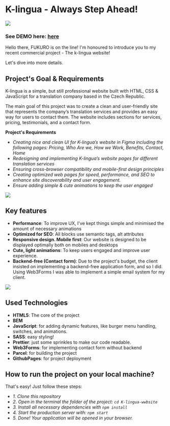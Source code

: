 # K-lingua - Always Step Ahead!

![](https://imgur.com/bWIgVsE.gif)

### See DEMO here: [here](https://anderzerfall.github.io/K-lingua-website/src/index.html)

Hello there, FUKURO is on the line!
I'm honoured to introduce you to my recent commercial project - The k-lingua website!

Let's dive into more details.

## Project's Goal & Requirements

K-lingua is a simple, but still professional website built with HTML, CSS & JavaScript for a translation company based in the Czech Republic.

The main goal of this project was to create a clean and user-friendly site that represents the company’s translation services and provides an easy way for users to contact them. The website includes sections for services, pricing, testimonials, and a contact form.

**Project's Requirements**
- *Creating nice and clean UI for K-lingua’s website in Figma including the following pages: Pricing, Who Are we, How we Work, Benefits, Contact, Home*
- *Redesigning and implementing K-lingua’s website pages for different translation services*
- *Ensuring cross-browser compatibility and mobile-first design principles*
- *Creating optimized web pages for speed, performance, and SEO to enhance site discoverability and user engagement.*
- *Ensure adding simple & cute animations to keep the user engaged*

![](https://imgur.com/pOMfHtQ.gif)

 ## Key features

- **Performance**: To improve UX, I've kept things simple and minimised the amount of necessary animations
- **Optimized for SEO**: All blocks use semantic tags, alt attributes
- **Responsive design. Mobile first**: Our website is designed to be displayed optimally both on mobiles and desktops
- **Cute, light animations**: To keep users engaged and improve user experience.
- **Backend-free (Contact form)**: Due to the project's budget, the client insisted on implementing a backend-free application form, and so I did. Using Web3Forms I was able to implement a simple email system for my client.

![](https://imgur.com/Ef3yerr.gif)

## Used Technologies
- **HTML5**: The core of the project
- **BEM**
- **JavaScript**: for adding dynamic features, like burger menu handling, switches, and animations.
- **SASS**: easy styling!
- **Prettier**: just some sprinkles to make our code readable.
- **Web3Forms**: for implementing contact form without backend
- **Parcel**: for building the project
- **GithubPages**: for project deployment

## How to run the project on your local machine?

That's easy! Just follow these steps:

- *1. Clone this repository*
- *2. Open in the terminal the folder of the project: `cd K-lingua-wwbsite`*
- *3. Install all necessary dependencies with `npm install`*
- *4. Start the production server with: `npm start`*
- *5. Done! Your application will be opened in your browser.*

